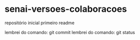 # senai-versoes-colaboracoes
repositório inicial
primeiro readme


lembrei do comando: git commit 
lembrei do comando: git status
